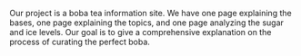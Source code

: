 
Our project is a boba tea information site. We have one page explaining the bases, one page 
explaining the topics, and one page analyzing the sugar and ice levels. Our goal is to give a comprehensive explanation on the process of curating the perfect boba.  
